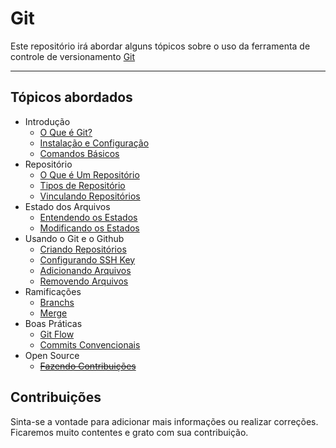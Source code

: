 # Git
Este repositório irá abordar alguns tópicos sobre o uso da ferramenta de controle de versionamento [Git](https://pt.wikipedia.org/wiki/Git)

---

## Tópicos abordados 
* Introdução
  * [O Que é Git?](introducao/01_o_que_e_git.md)
  * [Instalação e Configuração](introducao/02_instalacao_e_configuracao.md)
  * [Comandos Básicos](introducao/03_comandos_basicos.md)
* Repositório
  * [O Que é Um Repositório](repositorio/01_o_que_e_um_repositorio.md) 
  * [Tipos de Repositório](repositorio/02_tipos_de_repositorio.md) 
  * [Vinculando Repositórios](repositorio/03_vinculando_repositorios.md) 
* Estado dos Arquivos
  * [Entendendo os Estados](estado_dos_arquivos/01_entendendo_os_estados.md)
  * [Modificando os Estados](estado_dos_arquivos/02_modificando_os_estados.md)
* Usando o Git e o Github
  * [Criando Repositórios](usando_git_github/01_criando_repositorios.md)
  * [Configurando SSH Key](usando_git_github/02_configurando_ssh_key.md)
  * [Adicionando Arquivos](usando_git_github/03_adicionando_arquivos.md)
  * [Removendo Arquivos](usando_git_github/04_removendo_arquivo.md)
* Ramificações
  * [Branchs](branchs_e_fluxos/01_branchs.md)
  * [Merge](branchs_e_fluxos/02_merge.md)
* Boas Práticas
  * [Git Flow](boas_praticas/01_git_flow.md)
  * [Commits Convencionais](boas_praticas/02_commits_convencionais.md)
* Open Source
  * <del> [Fazendo Contribuições]()</del>

## Contribuições
Sinta-se a vontade para adicionar mais informações ou realizar correções. Ficaremos muito contentes e grato com sua contribuição.